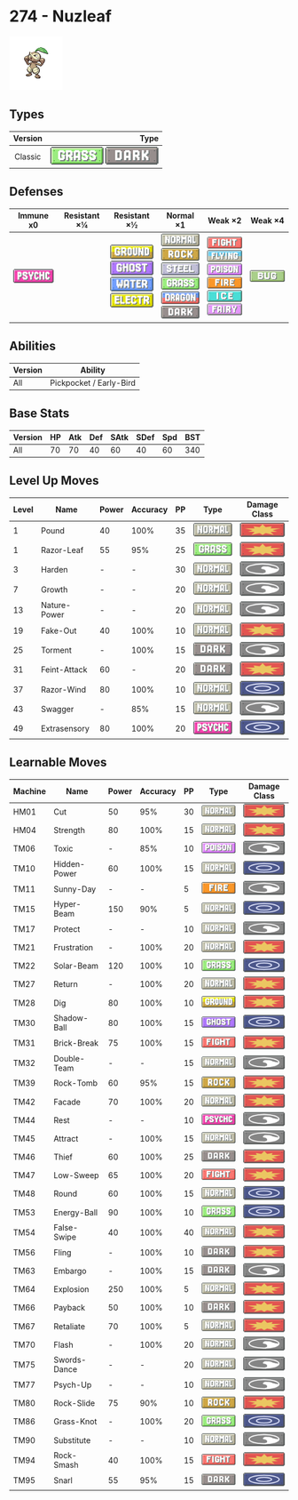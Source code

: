 # 274 - Nuzleaf

![nuzleaf](../img/pokemon/274.png)

## Types

| Version | Type                                                            |
| :-----: | --------------------------------------------------------------: |
| Classic | ![grass](../img/types/grass.png) ![dark](../img/types/dark.png) |

## Defenses

| Immune x0                            | Resistant ×¼ | Resistant ×½                                                                                                                                            | Normal ×1                                                                                                                                                                                                                 | Weak ×2                                                                                                                                                                                                                       | Weak ×4                      |
| ------------------------------------ | ------------ | ------------------------------------------------------------------------------------------------------------------------------------------------------- | ------------------------------------------------------------------------------------------------------------------------------------------------------------------------------------------------------------------------- | ----------------------------------------------------------------------------------------------------------------------------------------------------------------------------------------------------------------------------- | ---------------------------- |
| ![psychic](../img/types/psychic.png) |              | ![ground](../img/types/ground.png)<br/>![ghost](../img/types/ghost.png)<br/>![water](../img/types/water.png)<br/>![electric](../img/types/electric.png) | ![normal](../img/types/normal.png)<br/>![rock](../img/types/rock.png)<br/>![steel](../img/types/steel.png)<br/>![grass](../img/types/grass.png)<br/>![dragon](../img/types/dragon.png)<br/>![dark](../img/types/dark.png) | ![fighting](../img/types/fighting.png)<br/>![flying](../img/types/flying.png)<br/>![poison](../img/types/poison.png)<br/>![fire](../img/types/fire.png)<br/>![ice](../img/types/ice.png)<br/>![fairy](../img/types/fairy.png) | ![bug](../img/types/bug.png) |

## Abilities

| Version | Ability                 |
| ------- | ----------------------- |
| All     | Pickpocket / Early-Bird |

## Base Stats

| Version | HP | Atk | Def | SAtk | SDef | Spd | BST |
| ------- | -- | --- | --- | ---- | ---- | --- | --- |
| All     | 70 | 70  | 40  | 60   | 40   | 60  | 340 |

## Level Up Moves

| Level | Name         | Power | Accuracy | PP | Type                                 | Damage Class                           |
| ----- | ------------ | ----- | -------- | -- | ------------------------------------ | -------------------------------------- |
| 1     | Pound        | 40    | 100%     | 35 | ![normal](../img/types/normal.png)   | ![physical](../img/types/physical.png) |
| 1     | Razor-Leaf   | 55    | 95%      | 25 | ![grass](../img/types/grass.png)     | ![physical](../img/types/physical.png) |
| 3     | Harden       | -     | -        | 30 | ![normal](../img/types/normal.png)   | ![status](../img/types/status.png)     |
| 7     | Growth       | -     | -        | 20 | ![normal](../img/types/normal.png)   | ![status](../img/types/status.png)     |
| 13    | Nature-Power | -     | -        | 20 | ![normal](../img/types/normal.png)   | ![status](../img/types/status.png)     |
| 19    | Fake-Out     | 40    | 100%     | 10 | ![normal](../img/types/normal.png)   | ![physical](../img/types/physical.png) |
| 25    | Torment      | -     | 100%     | 15 | ![dark](../img/types/dark.png)       | ![status](../img/types/status.png)     |
| 31    | Feint-Attack | 60    | -        | 20 | ![dark](../img/types/dark.png)       | ![physical](../img/types/physical.png) |
| 37    | Razor-Wind   | 80    | 100%     | 10 | ![normal](../img/types/normal.png)   | ![special](../img/types/special.png)   |
| 43    | Swagger      | -     | 85%      | 15 | ![normal](../img/types/normal.png)   | ![status](../img/types/status.png)     |
| 49    | Extrasensory | 80    | 100%     | 20 | ![psychic](../img/types/psychic.png) | ![special](../img/types/special.png)   |

## Learnable Moves

| Machine | Name         | Power | Accuracy | PP | Type                                   | Damage Class                           |
| ------- | ------------ | ----- | -------- | -- | -------------------------------------- | -------------------------------------- |
| HM01    | Cut          | 50    | 95%      | 30 | ![normal](../img/types/normal.png)     | ![physical](../img/types/physical.png) |
| HM04    | Strength     | 80    | 100%     | 15 | ![normal](../img/types/normal.png)     | ![physical](../img/types/physical.png) |
| TM06    | Toxic        | -     | 85%      | 10 | ![poison](../img/types/poison.png)     | ![status](../img/types/status.png)     |
| TM10    | Hidden-Power | 60    | 100%     | 15 | ![normal](../img/types/normal.png)     | ![special](../img/types/special.png)   |
| TM11    | Sunny-Day    | -     | -        | 5  | ![fire](../img/types/fire.png)         | ![status](../img/types/status.png)     |
| TM15    | Hyper-Beam   | 150   | 90%      | 5  | ![normal](../img/types/normal.png)     | ![special](../img/types/special.png)   |
| TM17    | Protect      | -     | -        | 10 | ![normal](../img/types/normal.png)     | ![status](../img/types/status.png)     |
| TM21    | Frustration  | -     | 100%     | 20 | ![normal](../img/types/normal.png)     | ![physical](../img/types/physical.png) |
| TM22    | Solar-Beam   | 120   | 100%     | 10 | ![grass](../img/types/grass.png)       | ![special](../img/types/special.png)   |
| TM27    | Return       | -     | 100%     | 20 | ![normal](../img/types/normal.png)     | ![physical](../img/types/physical.png) |
| TM28    | Dig          | 80    | 100%     | 10 | ![ground](../img/types/ground.png)     | ![physical](../img/types/physical.png) |
| TM30    | Shadow-Ball  | 80    | 100%     | 15 | ![ghost](../img/types/ghost.png)       | ![special](../img/types/special.png)   |
| TM31    | Brick-Break  | 75    | 100%     | 15 | ![fighting](../img/types/fighting.png) | ![physical](../img/types/physical.png) |
| TM32    | Double-Team  | -     | -        | 15 | ![normal](../img/types/normal.png)     | ![status](../img/types/status.png)     |
| TM39    | Rock-Tomb    | 60    | 95%      | 15 | ![rock](../img/types/rock.png)         | ![physical](../img/types/physical.png) |
| TM42    | Facade       | 70    | 100%     | 20 | ![normal](../img/types/normal.png)     | ![physical](../img/types/physical.png) |
| TM44    | Rest         | -     | -        | 10 | ![psychic](../img/types/psychic.png)   | ![status](../img/types/status.png)     |
| TM45    | Attract      | -     | 100%     | 15 | ![normal](../img/types/normal.png)     | ![status](../img/types/status.png)     |
| TM46    | Thief        | 60    | 100%     | 25 | ![dark](../img/types/dark.png)         | ![physical](../img/types/physical.png) |
| TM47    | Low-Sweep    | 65    | 100%     | 20 | ![fighting](../img/types/fighting.png) | ![physical](../img/types/physical.png) |
| TM48    | Round        | 60    | 100%     | 15 | ![normal](../img/types/normal.png)     | ![special](../img/types/special.png)   |
| TM53    | Energy-Ball  | 90    | 100%     | 10 | ![grass](../img/types/grass.png)       | ![special](../img/types/special.png)   |
| TM54    | False-Swipe  | 40    | 100%     | 40 | ![normal](../img/types/normal.png)     | ![physical](../img/types/physical.png) |
| TM56    | Fling        | -     | 100%     | 10 | ![dark](../img/types/dark.png)         | ![physical](../img/types/physical.png) |
| TM63    | Embargo      | -     | 100%     | 15 | ![dark](../img/types/dark.png)         | ![status](../img/types/status.png)     |
| TM64    | Explosion    | 250   | 100%     | 5  | ![normal](../img/types/normal.png)     | ![physical](../img/types/physical.png) |
| TM66    | Payback      | 50    | 100%     | 10 | ![dark](../img/types/dark.png)         | ![physical](../img/types/physical.png) |
| TM67    | Retaliate    | 70    | 100%     | 5  | ![normal](../img/types/normal.png)     | ![physical](../img/types/physical.png) |
| TM70    | Flash        | -     | 100%     | 20 | ![normal](../img/types/normal.png)     | ![status](../img/types/status.png)     |
| TM75    | Swords-Dance | -     | -        | 20 | ![normal](../img/types/normal.png)     | ![status](../img/types/status.png)     |
| TM77    | Psych-Up     | -     | -        | 10 | ![normal](../img/types/normal.png)     | ![status](../img/types/status.png)     |
| TM80    | Rock-Slide   | 75    | 90%      | 10 | ![rock](../img/types/rock.png)         | ![physical](../img/types/physical.png) |
| TM86    | Grass-Knot   | -     | 100%     | 20 | ![grass](../img/types/grass.png)       | ![special](../img/types/special.png)   |
| TM90    | Substitute   | -     | -        | 10 | ![normal](../img/types/normal.png)     | ![status](../img/types/status.png)     |
| TM94    | Rock-Smash   | 40    | 100%     | 15 | ![fighting](../img/types/fighting.png) | ![physical](../img/types/physical.png) |
| TM95    | Snarl        | 55    | 95%      | 15 | ![dark](../img/types/dark.png)         | ![special](../img/types/special.png)   |
